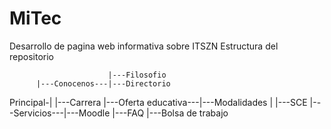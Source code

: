 # MiTec
Desarrollo de pagina web informativa sobre ITSZN
Estructura del repositorio

                          |---Filosofio
          |---Conocenos---|---Directorio
Principal-|                      |---Carrera
          |---Oferta educativa---|---Modalidades
          |               |---SCE
          |---Servicios---|---Moodle
          |---FAQ         |---Bolsa de trabajo
